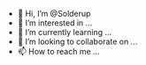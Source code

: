 - 👋 Hi, I’m @Solderup
- 👀 I’m interested in ...
- 🌱 I’m currently learning ...
- 💞️ I’m looking to collaborate on ...
- 📫 How to reach me ...

<!---
Solderup/Solderup is a ✨ special ✨ repository because its `README.md` (this file) appears on your GitHub profile.
You can click the Preview link to take a look at your changes.
--->

